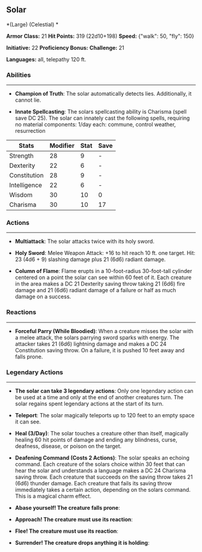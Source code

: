 ## Solar
*(Large) (Celestial) *

**Armor Class:** 21
**Hit Points:** 319 (22d10+198)
**Speed:** {"walk": 50, "fly": 150}

**Initiative:** 22
**Proficiency Bonus:**
**Challenge:** 21

**Languages:** all, telepathy 120 ft.

### Abilities
 --- 
- **Champion of Truth**: The solar automatically detects lies. Additionally, it cannot lie.

- **Innate Spellcasting**: The solars spellcasting ability is Charisma (spell save DC 25). The solar can innately cast the following spells, requiring no material components: 1/day each: commune, control weather, resurrection



| Stats | Modifier | Stat | Save
| ---- | ---- | ---- | ---- |
| Strength | 28 | 9 | - |
| Dexterity | 22 | 6 | - |
| Constitution | 28 | 9 | - |
| Intelligence | 22 | 6 | - |
| Wisdom | 30 | 10 | 0 |
| Charisma | 30 | 10 | 17 |

### Actions
 --- 
- **Multiattack**: The solar attacks twice with its holy sword.

- **Holy Sword**: Melee Weapon Attack: +16 to hit  reach 10 ft.  one target. Hit: 23 (4d6 + 9) slashing damage plus 21 (6d6) radiant damage.

- **Column of Flame**: Flame erupts in a 10-foot-radius  30-foot-tall cylinder centered on a point the solar can see within 60 feet of it. Each creature in the area makes a DC 21 Dexterity saving throw  taking 21 (6d6) fire damage and 21 (6d6) radiant damage of a failure  or half as much damage on a success.

### Reactions
 --- 
- **Forceful Parry (While Bloodied)**: When a creature misses the solar with a melee attack, the solars parrying sword sparks with energy. The attacker takes 21 (6d6) lightning damage and makes a DC 24 Constitution saving throw. On a failure, it is pushed 10 feet away and falls prone.

### Legendary Actions
 --- 
- **The solar can take 3 legendary actions**: Only one legendary action can be used at a time and only at the end of another creatures turn. The solar regains spent legendary actions at the start of its turn.

- **Teleport**: The solar magically teleports up to 120 feet to an empty space it can see.

- **Heal (3/Day)**: The solar touches a creature other than itself, magically healing 60 hit points of damage and ending any blindness, curse, deafness, disease, or poison on the target.

- **Deafening Command (Costs 2 Actions)**: The solar speaks an echoing command. Each creature of the solars choice within 30 feet that can hear the solar and understands a language makes a DC 24 Charisma saving throw. Each creature that succeeds on the saving throw takes 21 (6d6) thunder damage. Each creature that fails its saving throw immediately takes a certain action, depending on the solars command. This is a magical charm effect.

- **Abase yourself! The creature falls prone**: 

- **Approach! The creature must use its reaction**: 

- **Flee! The creature must use its reaction**: 

- **Surrender! The creature drops anything it is holding**: 

